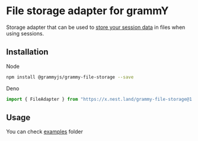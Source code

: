 # File storage adapter for grammY

Storage adapter that can be used to
[store your session data](https://grammy.dev/plugins/session.html) in files when
using sessions.

## Installation

Node

```bash
npm install @grammyjs/grammy-file-storage --save
```

Deno

```ts
import { FileAdapter } from "https://x.nest.land/grammy-file-storage@1.2.0/src/mod.ts";
```

## Usage

You can check
[examples](https://github.com/grammyjs/storages/tree/main/packages/file/examples)
folder
